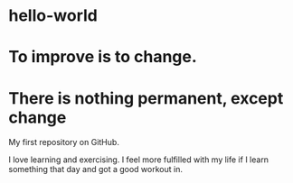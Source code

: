 # hello-world
# To improve is to change.
# There is nothing permanent, except change
My first repository on GitHub.

I love learning and exercising. I feel more fulfilled with my life if I learn something that day and got a good workout in.
